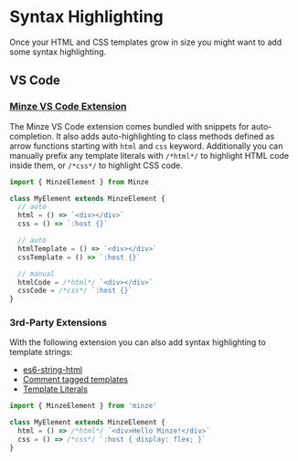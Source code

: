 # Syntax Highlighting

Once your HTML and CSS templates grow in size you might want to add some syntax highlighting.

## VS Code

### [Minze VS Code Extension](https://marketplace.visualstudio.com/items?itemName=n6ai.minze-vscode)

The Minze VS Code extension comes bundled with snippets for auto-completion. It also adds auto-highlighting to class methods defined as arrow functions starting with `html` and `css` keyword. Additionally you can manually prefix any template literals with `/*html*/` to highlight HTML code inside them, or `/*css*/` to highlight CSS code.

```js
import { MinzeElement } from Minze

class MyElement extends MinzeElement {
  // auto
  html = () => `<div></div>`
  css = () => `:host {}`

  // auto
  htmlTemplate = () => `<div></div>`
  cssTemplate = () => `:host {}`

  // manual
  htmlCode = /*html*/ `<div></div>`
  cssCode = /*css*/ `:host {}`
}
```

### 3rd-Party Extensions

With the following extension you can also add syntax highlighting to template strings:

- [es6-string-html](https://marketplace.visualstudio.com/items?itemName=Tobermory.es6-string-html)
- [Comment tagged templates](https://marketplace.visualstudio.com/items?itemName=bierner.comment-tagged-templates)
- [Template Literals](https://marketplace.visualstudio.com/items?itemName=julienetie.vscode-template-literals)

```js
import { MinzeElement } from 'minze'

class MyElement extends MinzeElement {
  html = () => /*html*/ `<div>Hello Minze!</div>`
  css = () => /*css*/ `:host { display: flex; }`
}
```

